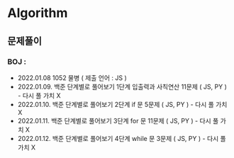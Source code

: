 # Algorithm

## 문제풀이

### BOJ :

- 2022.01.08 1052 물병 ( 제출 언어 : JS )
- 2022.01.09. 백준 단계별로 풀어보기 1단계 입출력과 사칙연산 11문제 ( JS, PY ) - 다시 풀 가치 X
- 2022.01.10. 백준 단계별로 풀어보기 2단계 if 문 5문제 ( JS, PY ) - 다시 풀 가치 X
- 2022.01.11. 백준 단계별로 풀어보기 3단계 for 문 11문제 ( JS, PY ) - 다시 풀 가치 X
- 2022.01.12. 백준 단계별로 풀어보기 4단계 while 문 3문제 ( JS, PY ) - 다시 풀 가치 X
